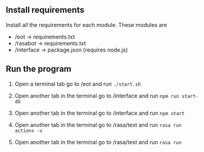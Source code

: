 ## Install requirements

Install all the requirements for each module. These modules are
* /eot -> requirements.txt
* /rasabot -> requirements.txt
* /interface -> package.json (requires node.js)

## Run the program

1. Open a terminal tab go to /eot and run `./start.sh`

2. Open another tab in the terminal go to /interface and run `npm run start-db`

3. Open another tab in the terminal go to /interface and run `npm start`

4. Open another tab in the terminal go to /rasa/test and run `rasa run actions -v`

5. Open another tab in the terminal go to /rasa/test and run `rasa run`

